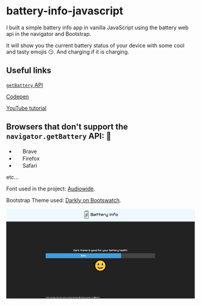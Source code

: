 # battery-info-javascript

I built a simple battery info app in vanilla JavaScript using the battery web api in the navigator and Bootstrap.

It will show you the current battery status of your device with some cool and tasty emojis 😏. And charging if it is charging.

## Useful links
[`getBattery` API](https://developer.mozilla.org/en-US/docs/Web/API/Navigator/getBattery)

[Codepen](https://codepen.io/Max_Programming/full/jObeGMj)

[YouTube tutorial](https://youtu.be/J8_hwKSeffY)

## Browsers that don't support the `navigator.getBattery` API: 🚫

- <img height="16" width="16" src="https://unpkg.com/simple-icons@v3/icons/brave.svg" /> Brave
- <img height="16" width="16" src="https://unpkg.com/simple-icons@v3/icons/firefox.svg" /> Firefox
- <img height="16" width="16" src="https://unpkg.com/simple-icons@v3/icons/safari.svg" /> Safari

etc...

Font used in the project: [Audiowide](https://fonts.google.com/specimen/Audiowide).

Bootstrap Theme used: [Darkly on Bootswatch](https://bootswatch.com/darkly/).

![Screenshot](screenshot.jpg)
